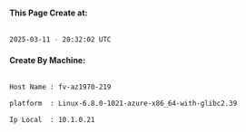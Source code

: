 
   
#### This Page Create at:

```bash

2025-03-11 - 20:32:02 UTC

```

#### Create By Machine:

```bash

Host Name : fv-az1970-219

platform  : Linux-6.8.0-1021-azure-x86_64-with-glibc2.39

Ip Local  : 10.1.0.21

```

